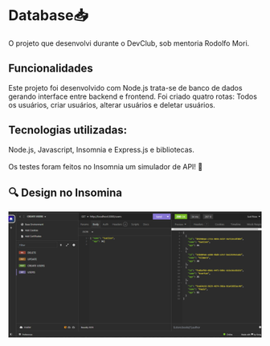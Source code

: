 <h1> Database📥 </h1>

O projeto que desenvolvi durante o DevClub, sob mentoria Rodolfo Mori.
<h2>Funcionalidades</h2>

Este projeto foi desenvolvido com Node.js trata-se de banco de dados gerando interface entre backend e frontend. Foi criado quatro rotas: Todos os usuários, criar usuários, alterar usuários e deletar usuários.

<h2><b>Tecnologias utilizadas:</b></h2>
Node.js, Javascript, Insomnia e Express.js e bibliotecas.
<br>
<br>
Os testes foram feitos no Insomnia um simulador de API! 🚀 

<h2>🔍 Design no Insomina</h2>
<img src="https://github.com/Suellenrosana/database-node/blob/master/img/frontend_insomnia.png?raw=true">



